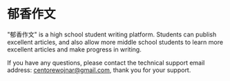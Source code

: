 # 郁香作文

"郁香作文" is a high school student writing platform. Students can publish excellent articles, and also allow more middle school students to learn more excellent articles and make progress in writing.

If you have any questions, please contact the technical support email address: centorewojnar@gmail.com, thank you for your support.
